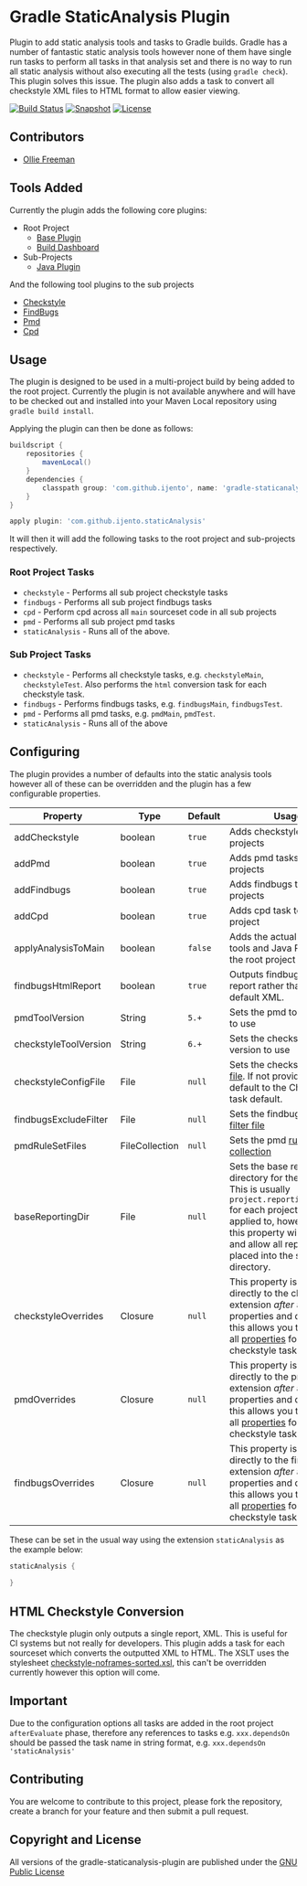# Gradle StaticAnalysis Plugin
Plugin to add static analysis tools and tasks to Gradle builds. Gradle has a number of fantastic static analysis tools however none of them have single run tasks to perform all tasks in that analysis set and there is no way to run all static analysis without also executing all the tests (using `gradle check`). This plugin solves this issue. The plugin also adds a task to convert all checkstyle XML files to HTML format to allow easier viewing. 

[![Build Status](https://travis-ci.org/iJento/gradle-staticanalysis-plugin.svg?branch=master)](https://travis-ci.org/iJento/gradle-staticanalysis-plugin)
[![Snapshot](http://img.shields.io/badge/current-0.1--SNAPSHOT-blue.svg)](https://github.com/iJento/gradle-staticanalysis-plugin/tree/master)
[![License](http://img.shields.io/badge/license-GNU_Public-blue.svg)](#copyright-and-license)


## Contributors
* [Ollie Freeman](https://github.com/olliefreeman)

## Tools Added
Currently the plugin adds the following core plugins:
* Root Project
  * [Base Plugin](http://www.gradle.org/docs/current/userguide/standard_plugins.html#N11EE8) 
  * [Build Dashboard]() 
* Sub-Projects
  * [Java Plugin](http://www.gradle.org/docs/current/userguide/java_plugin.html)

And the following tool plugins to the sub projects
* [Checkstyle](http://www.gradle.org/docs/current/userguide/checkstyle_plugin.html)
* [FindBugs](http://www.gradle.org/docs/current/userguide/findbugs_plugin.html)
* [Pmd](http://www.gradle.org/docs/current/userguide/pmd_plugin.html)
* [Cpd](https://github.com/aaschmid/gradle-cpd-plugin)

## Usage

The plugin is designed to be used in a multi-project build by being added to the root project. Currently the plugin is not available anywhere and will have to be checked out and installed into your Maven Local repository using `gradle build install`. 

Applying the plugin can then be done  as follows:

```groovy
buildscript {
	repositories {
		mavenLocal()
	}
	dependencies {
		classpath group: 'com.github.ijento', name: 'gradle-staticanalysis-plugin', version: '0.1-SNAPSHOT'
	}
}

apply plugin: 'com.github.ijento.staticAnalysis'
```

It will then it will add the following tasks to the root project and sub-projects respectively.

### Root Project Tasks
* `checkstyle` - Performs all sub project checkstyle tasks
* `findbugs` - Performs all sub project findbugs tasks
* `cpd` - Perform cpd across all `main` sourceset  code in all sub projects
* `pmd` - Performs all sub project pmd tasks
* `staticAnalysis` - Runs all of the above. 

### Sub Project Tasks
* `checkstyle` - Performs all checkstyle tasks, e.g. `checkstyleMain`, `checkstyleTest`. Also performs the `html` conversion task for each checkstyle task.
* `findbugs` - Performs findbugs tasks, e.g. `findbugsMain`, `findbugsTest`. 
* `pmd` - Performs all pmd tasks, e.g. `pmdMain`, `pmdTest`. 
* `staticAnalysis` - Runs all of the above

## Configuring

The plugin provides a number of defaults into the static analysis tools however all of these can be overridden and the plugin has a few configurable properties.

Property              | Type           | Default | Usage
--------              | ------         | ------  | ------ 
addCheckstyle         | boolean        | `true`  | Adds checkstyle tasks to projects
addPmd                | boolean        | `true`  | Adds pmd tasks to projects
addFindbugs           | boolean        | `true`  | Adds findbugs tasks to projects
addCpd                | boolean        | `true`  | Adds cpd task to root project
applyAnalysisToMain   | boolean        | `false` | Adds the actual analysis tools and Java Plugin to the root project
findbugsHtmlReport    | boolean        | `true`  | Outputs findbugs HTML report rather than the default XML.
pmdToolVersion        | String         | `5.+`   | Sets the pmd tool version to use 
checkstyleToolVersion | String         | `6.+`   | Sets the checkstyle tool version to use
checkstyleConfigFile  | File           | `null`  | Sets the checkstyle [config file](https://www.gradle.org/docs/current/dsl/org.gradle.api.plugins.quality.Checkstyle.html#org.gradle.api.plugins.quality.Checkstyle:configFile). If not provided it will default to the Checkstyle task default.
findbugsExcludeFilter | File           | `null`  | Sets the findbugs [exclude filter file](https://www.gradle.org/docs/current/dsl/org.gradle.api.plugins.quality.FindBugs.html#org.gradle.api.plugins.quality.FindBugs:excludeFilter)
pmdRuleSetFiles       | FileCollection | `null`  | Sets the pmd [rule set file collection](https://www.gradle.org/docs/current/dsl/org.gradle.api.plugins.quality.Pmd.html#org.gradle.api.plugins.quality.Pmd:ruleSetFiles)
baseReportingDir      | File           | `null`  | Sets the base reporting directory for the tasks. This is usually `project.reporting.baseDir` for each project the task is applied to, however setting this property will override and allow all reports to be placed into the same directory.
checkstyleOverrides   | Closure        | `null`  | This property is applied directly to the checkstyle extension *after* all other properties and defaults, this allows you to override all [properties](https://www.gradle.org/docs/current/dsl/org.gradle.api.plugins.quality.Checkstyle.html) for the checkstyle task.
pmdOverrides          | Closure        | `null`  | This property is applied directly to the pmd extension *after* all other properties and defaults, this allows you to override all [properties](https://www.gradle.org/docs/current/dsl/org.gradle.api.plugins.quality.Pmd.html) for the checkstyle task.
findbugsOverrides     | Closure        | `null`  | This property is applied directly to the findbugs extension *after* all other properties and defaults, this allows you to override all [properties](https://www.gradle.org/docs/current/dsl/org.gradle.api.plugins.quality.FindBugs.html) for the checkstyle task.
 

These can be set in the usual way using the extension `staticAnalysis` as the example below:
```groovy
staticAnalysis {
	
}
```

## HTML Checkstyle Conversion
The checkstyle plugin only outputs a single report, XML. This is useful for CI systems but not really for developers. This plugin adds a task for each sourceset which converts the outputted XML to HTML. The XSLT uses the stylesheet [checkstyle-noframes-sorted.xsl](https://github.com/iJento/gradle-staticanalysis-plugin/blob/master/src/main/resources/checkstyle-noframes-sorted.xsl), this can't be overridden currently however this option will come.

## Important
Due to the configuration options all tasks are added in the root project `afterEvaluate` phase, therefore any references to tasks e.g. `xxx.dependsOn` should be passed the task name in string format, e.g. `xxx.dependsOn 'staticAnalysis'`

## Contributing
You are welcome to contribute to this project, please fork the repository, create a branch for your feature and then submit a pull request.

## Copyright and License
All versions of the gradle-staticanalysis-plugin are published under the [GNU Public License](https://github.com/iJento/gradle-staticanalysis-plugin/blob/master/LICENSE)
